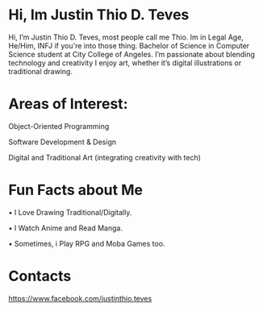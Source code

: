 # Hi, Im Justin Thio D. Teves

 
Hi, I’m Justin Thio D. Teves, most people call me Thio. Im in Legal Age, He/Him, INFJ if you're into those thing. Bachelor of Science in Computer Science student at City College of Angeles. I’m passionate about blending technology and creativity I enjoy art, whether it’s digital illustrations or traditional drawing.

# Areas of Interest:

Object-Oriented Programming

Software Development & Design

Digital and Traditional Art (integrating creativity with tech)

# Fun Facts about Me

  • I Love Drawing Traditional/Digitally.

  • I Watch Anime and Read Manga.

  • Sometimes, i Play RPG and Moba Games too.

# Contacts

https://www.facebook.com/justinthio.teves